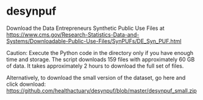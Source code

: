 # desynpuf
Download the Data Entrepreneurs Synthetic Public Use Files at
https://www.cms.gov/Research-Statistics-Data-and-Systems/Downloadable-Public-Use-Files/SynPUFs/DE_Syn_PUF.html

Caution: Execute the Python code in the directory only if you have enough time and storage.
The script downloads 159 files with approximately 60 GB of data.  It takes approximately 2 hours to download the full set of files.

Alternatively, to download the small version of the dataset, go here and click download: 
https://github.com/healthactuary/desynpuf/blob/master/desynpuf_small.zip
